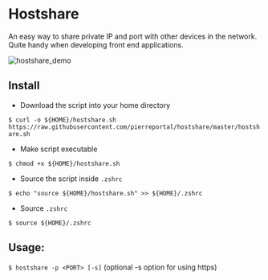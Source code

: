 # Hostshare

An easy way to share private IP and port with other devices in the network. Quite handy when developing front end applications. 

![hostshare_demo](https://github.com/user-attachments/assets/34006dd3-fb97-488c-bbf0-7c32a84378f4)


## Install
- Download the script into your home directory

`$ curl -o ${HOME}/hostshare.sh https://raw.githubusercontent.com/pierreportal/hostshare/master/hostshare.sh`
- Make script executable

`$ chmod +x ${HOME}/hostshare.sh`
- Source the script inside `.zshrc`

`$ echo "source ${HOME}/hostshare.sh" >> ${HOME}/.zshrc`
- Source `.zshrc`

`$ source ${HOME}/.zshrc`

## Usage:
`$ hostshare -p <PORT> [-s]`
(optional -s option for using https)

